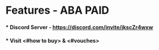 # Features - ABA PAID 
#### * Discord Server - https://discord.com/invite/jkscZr4wxw  
#### * Visit <#how to buy> & <#vouches>

